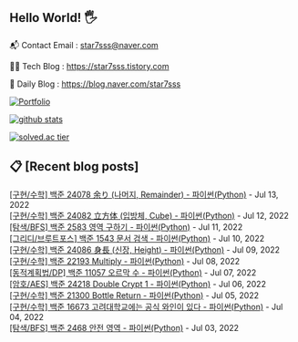 ## Hello World! 🖐

📬 Contact Email : star7sss@naver.com

👨‍💻 Tech Blog : https://star7sss.tistory.com

🤪 Daily Blog : https://blog.naver.com/star7sss

[![Portfolio](https://img.shields.io/badge/Portfolio-%23000000.svg?style=for-the-badge&logo=firefox&logoColor=#FF7139)](https://fern-way-13f.notion.site/Jang-Thang-3b7b327981a2456c8ee5952eadb848b9)

[![github stats](https://github-readme-stats.vercel.app/api?username=jangThang&show_icons=true&hide_border=False)](https://star7sss.tistory.com)

[![solved.ac tier](http://mazassumnida.wtf/api/v2/generate_badge?boj=star7sss)](https://solved.ac/star7sss)

## 📋 [Recent blog posts]
[[구현/수학] 백준 24078 余り (나머지, Remainder) - 파이썬(Python)](https://star7sss.tistory.com/434) - Jul 13, 2022<br>
[[구현/수학] 백준 24082 立方体 (입방체, Cube) - 파이썬(Python)](https://star7sss.tistory.com/433) - Jul 12, 2022<br>
[[탐색/BFS] 백준 2583 영역 구하기 - 파이썬(Python)](https://star7sss.tistory.com/448) - Jul 11, 2022<br>
[[그리디/브루트포스] 백준 1543 문서 검색 - 파이썬(Python)](https://star7sss.tistory.com/445) - Jul 10, 2022<br>
[[구현/수학] 백준 24086 身長 (신장, Height) - 파이썬(Python)](https://star7sss.tistory.com/431) - Jul 09, 2022<br>
[[구현/수학] 백준 22193 Multiply - 파이썬(Python)](https://star7sss.tistory.com/430) - Jul 08, 2022<br>
[[동적계획법/DP] 백준 11057 오르막 수 - 파이썬(Python)](https://star7sss.tistory.com/416) - Jul 07, 2022<br>
[[암호/AES] 백준 24218 Double Crypt 1 - 파이썬(Python)](https://star7sss.tistory.com/432) - Jul 06, 2022<br>
[[구현/수학] 백준 21300 Bottle Return - 파이썬(Python)](https://star7sss.tistory.com/429) - Jul 05, 2022<br>
[[구현/수학] 백준 16673 고려대학교에는 공식 와인이 있다 - 파이썬(Python)](https://star7sss.tistory.com/428) - Jul 04, 2022<br>
[[탐색/BFS] 백준 2468 안전 영역 - 파이썬(Python)](https://star7sss.tistory.com/444) - Jul 03, 2022<br>
